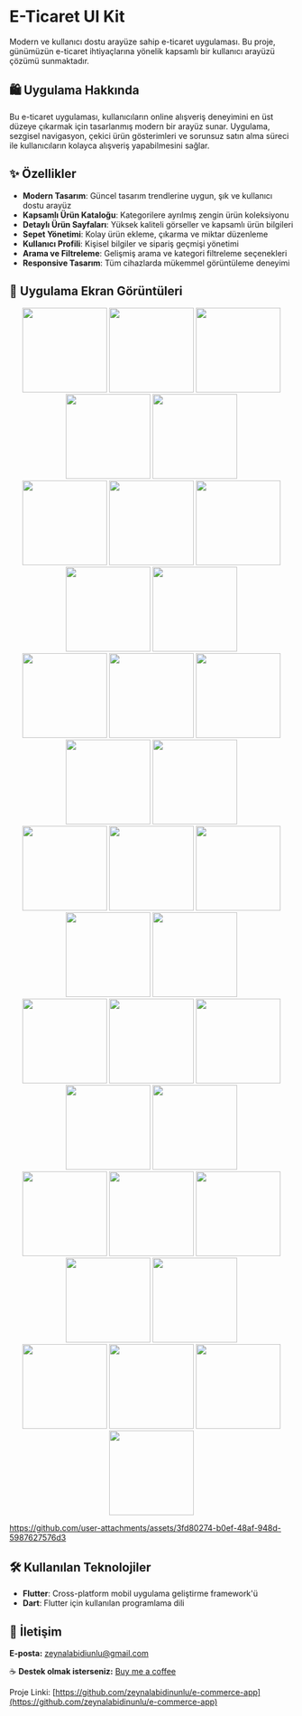 # E-Ticaret UI Kit

Modern ve kullanıcı dostu arayüze sahip e-ticaret uygulaması. Bu proje, günümüzün e-ticaret ihtiyaçlarına yönelik kapsamlı bir kullanıcı arayüzü çözümü sunmaktadır.

## 🛍️ Uygulama Hakkında

Bu e-ticaret uygulaması, kullanıcıların online alışveriş deneyimini en üst düzeye çıkarmak için tasarlanmış modern bir arayüz sunar. Uygulama, sezgisel navigasyon, çekici ürün gösterimleri ve sorunsuz satın alma süreci ile kullanıcıların kolayca alışveriş yapabilmesini sağlar.

## ✨ Özellikler

- **Modern Tasarım**: Güncel tasarım trendlerine uygun, şık ve kullanıcı dostu arayüz
- **Kapsamlı Ürün Kataloğu**: Kategorilere ayrılmış zengin ürün koleksiyonu
- **Detaylı Ürün Sayfaları**: Yüksek kaliteli görseller ve kapsamlı ürün bilgileri
- **Sepet Yönetimi**: Kolay ürün ekleme, çıkarma ve miktar düzenleme
- **Kullanıcı Profili**: Kişisel bilgiler ve sipariş geçmişi yönetimi
- **Arama ve Filtreleme**: Gelişmiş arama ve kategori filtreleme seçenekleri
- **Responsive Tasarım**: Tüm cihazlarda mükemmel görüntüleme deneyimi

## 📱 Uygulama Ekran Görüntüleri

<div align="center">
  <img src="https://github.com/user-attachments/assets/ece04a93-c3c5-4472-8584-7cb5dc633e8b" width="150" />
  <img src="https://github.com/user-attachments/assets/185498de-8dbd-499b-9cbc-e21281add7a9" width="150" />
  <img src="https://github.com/user-attachments/assets/9334739a-cb71-4f2b-89b0-57cbc5b6456c" width="150" />
  <img src="https://github.com/user-attachments/assets/4e450361-97e8-4999-b774-63b2e52c61da" width="150" />
  <img src="https://github.com/user-attachments/assets/30e2cdf4-3056-46e2-bf43-7ee4ad9124bf" width="150" />
</div>
<div align="center">
  <img src="https://github.com/user-attachments/assets/96e00497-288f-4adc-a048-61938ff475db" width="150" />
  <img src="https://github.com/user-attachments/assets/1bc31320-e8f2-4f81-a67b-b556c630795e" width="150" />
  <img src="https://github.com/user-attachments/assets/51345ce9-fa2a-487b-88bd-820b25c6c06e" width="150" />
  <img src="https://github.com/user-attachments/assets/8b1447d6-b805-4fbc-93e0-fa565ba25400" width="150" />
  <img src="https://github.com/user-attachments/assets/b788cd73-6e70-48a7-8e75-cc1ca5c1c27b" width="150" />
</div>
<div align="center">
  <img src="https://github.com/user-attachments/assets/3c4ffe18-b6bb-4aa7-b73a-5b0e11cf81fb" width="150" />
  <img src="https://github.com/user-attachments/assets/fdb11be5-ce97-4eb4-a2c7-e1d38d71e938" width="150" />
  <img src="https://github.com/user-attachments/assets/0b023b28-9420-4a27-bc90-341259b8f1e3" width="150" />
  <img src="https://github.com/user-attachments/assets/b8ae59b1-2598-44c1-8781-430fd5a2eb25" width="150" />
  <img src="https://github.com/user-attachments/assets/301d2981-6115-4d0e-9557-f7673f577053" width="150" />
</div>
<div align="center">
  <img src="https://github.com/user-attachments/assets/d85a4e38-d626-407e-9357-2521018206be" width="150" />
  <img src="https://github.com/user-attachments/assets/6ac75a5c-23b5-4706-806e-24d1e72986e7" width="150" />
  <img src="https://github.com/user-attachments/assets/f4ea9f5a-a9ca-4080-b70e-54bba8e09a6d" width="150" />
  <img src="https://github.com/user-attachments/assets/e1b0c441-272f-49ed-ab05-1c47ce96de62" width="150" />
  <img src="https://github.com/user-attachments/assets/7ab57491-e8ec-4341-b2b5-653abcb816d0" width="150" />
</div>
<div align="center">
  <img src="https://github.com/user-attachments/assets/f4c54c1e-2ee5-4723-b8cd-ff4cfcc2ed7b" width="150" />
  <img src="https://github.com/user-attachments/assets/4bd8e834-a221-414b-9439-7a48e5602c6a" width="150" />
  <img src="https://github.com/user-attachments/assets/a2e5ec0f-432e-45fa-a4ec-3b828d5244aa" width="150" />
  <img src="https://github.com/user-attachments/assets/8e45609e-e12a-49d4-9253-5e24fc611585" width="150" />
  <img src="https://github.com/user-attachments/assets/d32369f5-f557-4e5b-88d0-bc95325e1773" width="150" />
</div>
<div align="center">
  <img src="https://github.com/user-attachments/assets/a8db00c6-3e14-4e15-aa10-7bd5226ccf3d" width="150" />
  <img src="https://github.com/user-attachments/assets/c006a0bc-2891-4643-a7ec-76584a842440" width="150" />
  <img src="https://github.com/user-attachments/assets/3e9c4cce-d461-4fe1-b94c-70dc8ac4bda7" width="150" />
  <img src="https://github.com/user-attachments/assets/600e211d-2f33-4d24-bac6-3e9d69ab3a07" width="150" />
  <img src="https://github.com/user-attachments/assets/edc4df6e-f48e-45fa-8911-46fa78d1d04f" width="150" />
</div>
<div align="center">
  <img src="https://github.com/user-attachments/assets/aca11d43-2c7c-4be5-a6d3-e48493ea3179" width="150" />
  <img src="https://github.com/user-attachments/assets/f0428900-9d30-4a03-9c6d-171cd78ac63a" width="150" />
  <img src="https://github.com/user-attachments/assets/e6f5d6ba-d213-4353-ab6b-624268beeeb4" width="150" />
  <img src="https://github.com/user-attachments/assets/b60f763d-c35d-4223-b3e2-751b7336f75f" width="150" />
</div>


https://github.com/user-attachments/assets/3fd80274-b0ef-48af-948d-5987627576d3


## 🛠️ Kullanılan Teknolojiler



- **Flutter**: Cross-platform mobil uygulama geliştirme framework'ü
- **Dart**: Flutter için kullanılan programlama dili

## 📧 İletişim

**E-posta:** zeynalabidiunlu@gmail.com

☕ **Destek olmak isterseniz:** [Buy me a coffee](https://buymeacoffee.com/zeynalabidwf)

Proje Linki: [https://github.com/zeynalabidinunlu/e-commerce-app](https://github.com/zeynalabidinunlu/e-commerce-app)


